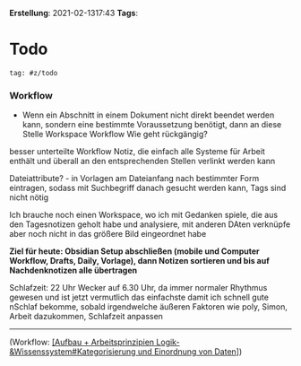**Erstellung**: 2021-02-1317:43
**Tags**:

# Todo

````query
tag: #z/todo 
````

### Workflow
- Wenn ein Abschnitt in einem Dokument nicht direkt beendet werden kann, sondern eine bestimmte Voraussetzung benötigt, dann an diese Stelle
Workspace Workflow
Wie geht rückgängig?

besser unterteilte Workflow Notiz, die einfach alle Systeme für Arbeit enthält und überall an den entsprechenden Stellen verlinkt werden kann

Dateiattribute? - in Vorlagen am Dateianfang nach bestimmter Form eintragen, sodass mit Suchbegriff danach gesucht werden kann, Tags sind nicht nötig

Ich brauche noch einen Workspace, wo ich mit Gedanken spiele, die aus den Tagesnotizen geholt habe und analysiere, mit anderen DAten verknüpfe aber noch nicht in das größere Bild eingeordnet habe

**Ziel für heute: Obsidian Setup abschließen (mobile und Computer Workflow, Drafts, Daily, Vorlage), dann Notizen sortieren und bis auf Nachdenknotizen alle übertragen** 

Schlafzeit: 22 Uhr Wecker auf 6.30 Uhr, da immer normaler Rhythmus gewesen und ist jetzt vermutlich das einfachste damit ich schnell gute nSchlaf bekomme, sobald irgendwelche äußeren Faktoren wie poly, Simon, Arbeit dazukommen, Schlafzeit anpassen

---

(Workflow: [[Aufbau + Arbeitsprinzipien Logik-&Wissenssystem#Kategorisierung und Einordnung von Daten]](#v/def))